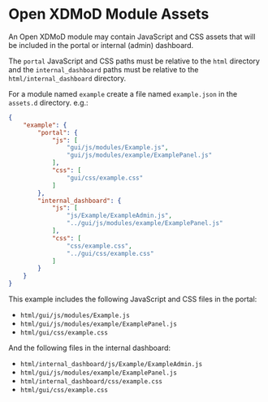 # Open XDMoD Module Assets

An Open XDMoD module may contain JavaScript and CSS assets that will be
included in the portal or internal (admin) dashboard.

The `portal` JavaScript and CSS paths must be relative to the `html` directory
and the `internal_dashboard` paths must be relative to the
`html/internal_dashboard` directory.

For a module named `example` create a file named `example.json` in the
`assets.d` directory.  e.g.:

```json
{
    "example": {
        "portal": {
            "js": [
                "gui/js/modules/Example.js",
                "gui/js/modules/example/ExamplePanel.js"
            ],
            "css": [
                "gui/css/example.css"
            ]
        },
        "internal_dashboard": {
            "js": [
                "js/Example/ExampleAdmin.js",
                "../gui/js/modules/example/ExamplePanel.js"
            ],
            "css": [
                "css/example.css",
                "../gui/css/example.css"
            ]
        }
    }
}
```

This example includes the following JavaScript and CSS files in the portal:

- `html/gui/js/modules/Example.js`
- `html/gui/js/modules/example/ExamplePanel.js`
- `html/gui/css/example.css`

And the following files in the internal dashboard:

- `html/internal_dashboard/js/Example/ExampleAdmin.js`
- `html/gui/js/modules/example/ExamplePanel.js`
- `html/internal_dashboard/css/example.css`
- `html/gui/css/example.css`


